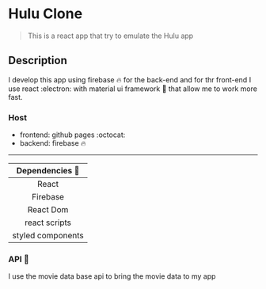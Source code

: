 # Hulu Clone

> This is a react app that try to emulate the Hulu app

## Description

I develop this app using firebase :fire: for the back-end and for thr front-end I use react :electron: with material ui framework :file_folder: that allow me to work more fast.

### Host

- frontend: github pages :octocat:
- backend: firebase :fire:

---

| Dependencies :bust_in_silhouette: |
| :-------------------------------: |
|               React               |
|             Firebase              |
|             React Dom             |
|           react scripts           |
|         styled components         |

### API :movie_camera:

I use the movie data base api to bring the movie data to my app
